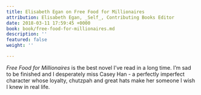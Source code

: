 ```yaml
---
title: Elisabeth Egan on Free Food for Millionaires
attribution: Elisabeth Egan, _Self_, Contributing Books Editor
date: 2018-03-11 17:59:45 +0000
book: book/free-food-for-millionaires.md
description: ''
featured: false
weight: ''

---
```

*Free Food for Millionaires* is the best novel I’ve read in a long time. I’m sad to be finished and I desperately miss Casey Han - a perfectly imperfect character whose loyalty, chutzpah and great hats make her someone I wish I knew in real life.